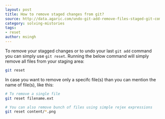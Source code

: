 ```yaml
---
layout: post
title: How to remove staged changes from git?
source: http://data.agaric.com/undo-git-add-remove-files-staged-git-commit
category: solving-mistories
tags:
- reset
author: msingh
---
```

To remove your stagged changes or to undo your last `git add` command you can simply use `git reset`. Running the below command will simply remove all files from your staging area:

```bash
git reset
```

In case you want to remove only a specifc file(s) than you can mention the name of file(s), like this:

```bash
# To remove a single file
git reset filename.ext

# You can also remove bunch of files using simple rejex expressions
git reset content/*.png
```

